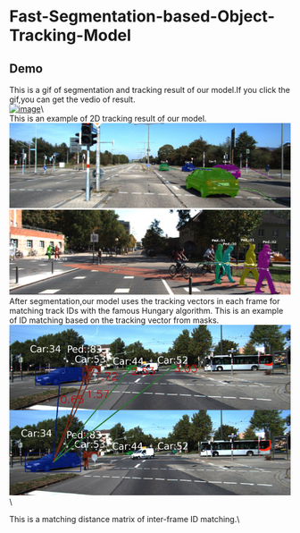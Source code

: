 # Fast-Segmentation-based-Object-Tracking-Model

Demo
------
This is a gif of segmentation and tracking result of our model.If you click the gif,you can get the vedio of result.\
[![image](https://github.com/XYunaaa/Fast-Segmentation-based-Object-Tracking-Model/blob/master/samples/result.gif)](http://baidu.com)\\\
This is an example of 2D tracking result of our model.\
![image](https://github.com/XYunaaa/Fast-Segmentation-based-Object-Tracking-Model/blob/master/samples/tracklets/tracklets_0006.png)
  \
![image](https://github.com/XYunaaa/Fast-Segmentation-based-Object-Tracking-Model/blob/master/samples/tracklets/tracklets_0016.png) 
\
After segmentation,our model uses the tracking vectors in each frame for matching track IDs with the famous
Hungary algorithm. This is an example of ID matching based on the tracking vector from masks. \
![image](https://github.com/XYunaaa/Fast-Segmentation-based-Object-Tracking-Model/blob/master/samples/tracking%20vector/sample1.png)
\

This is a matching distance matrix of inter-frame ID matching.\
